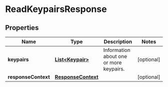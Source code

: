 

# ReadKeypairsResponse


## Properties

| Name | Type | Description | Notes |
|------------ | ------------- | ------------- | -------------|
|**keypairs** | [**List&lt;Keypair&gt;**](Keypair.md) | Information about one or more keypairs. |  [optional] |
|**responseContext** | [**ResponseContext**](ResponseContext.md) |  |  [optional] |



